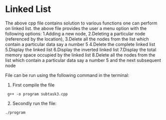 # Linked List
The above cpp file contains solution to various functions one can perform on linked list. 
the above file provides the user a menu option with the following options:
1.Adding a new node, 
2.Deleting a particular node (referenced by the location),
3.Delete all the nodes from the list which contain a particular data say a number 5
4.Delete the complete linked list
5.Display the linked list
6.Display the inverted linked list
7.Display the total memory space occupied by the linked list
8.Delete all the nodes from the list which contain a particular data say a number 5 and the next subsequent node

File can be run using the following command in the terminal:

1. First compile the file
```
 g++ -o program subtask3.cpp
```
2. Secondly run the file:
```
./program
```